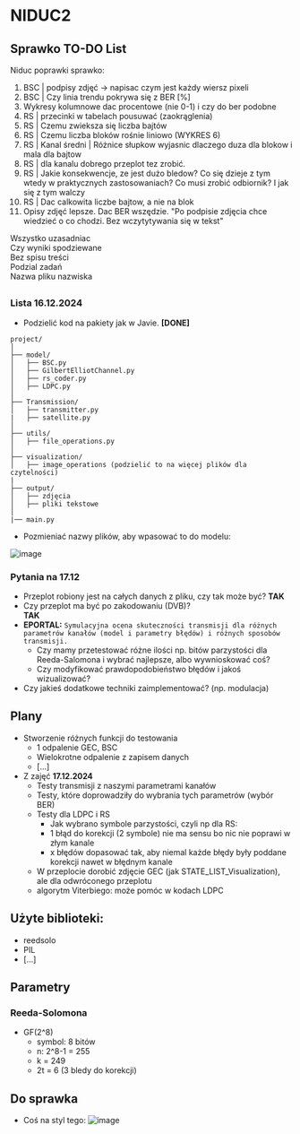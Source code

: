 # NIDUC2
## Sprawko TO-DO List
Niduc poprawki sprawko:
1. BSC | podpisy zdjęć -> napisac czym jest każdy wiersz pixeli 
2. BSC | Czy linia trendu pokrywa się z BER [%]
3. Wykresy kolumnowe dac procentowe (nie 0-1) i czy do ber podobne
4. RS | przecinki w tabelach pousuwać (zaokrąglenia)
5. RS | Czemu zwieksza się liczba bajtów
6. RS | Czemu liczba bloków rośnie liniowo (WYKRES 6)
7. RS | Kanal średni | Różnice słupkow wyjasnic dlaczego duza dla blokow i mala dla bajtow
8. RS | dla kanalu dobrego przeplot tez zrobić.
9. RS | Jakie konsekwencje, ze jest dużo bledow? Co się dzieje z tym wtedy w praktycznych zastosowaniach? Co musi zrobić odbiornik? I jak się z tym walczy
10. RS | Dac calkowita liczbe bajtow, a nie na blok
11. Opisy zdjęć lepsze. Dac BER wszędzie. "Po podpisie zdjęcia chce wiedzieć o co chodzi. Bez wczytytywania się w tekst"


Wszystko uzasadniac <br>
Czy wyniki spodziewane<br>
Bez spisu treści<br>
Podzial zadań<br>
Nazwa pliku nazwiska<br>





##




### Lista 16.12.2024
- Podzielić kod na pakiety jak w Javie. **[DONE]**
```
project/ 
│
├── model/
│   ├── BSC.py
│   ├── GilbertElliotChannel.py
│   ├── rs_coder.py
│   ├── LDPC.py
│
├── Transmission/
│   ├── transmitter.py
|   ├── satellite.py
│
├── utils/
│   ├── file_operations.py
│
├── visualization/
│   ├── image_operations (podzielić to na więcej plików dla czytelności)
|
├── output/
│   ├── zdjęcia
│   ├── pliki tekstowe
│
|── main.py
```
- Pozmieniać nazwy plików, aby wpasować to do modelu:

![image](https://github.com/user-attachments/assets/24888e81-2186-472e-ac65-22720aa2b23f)

### Pytania na 17.12
- Przeplot robiony jest na całych danych z pliku, czy tak może być? **TAK**
- Czy przeplot ma być po zakodowaniu (DVB)? <br/> **TAK**
- **EPORTAL:** `Symulacyjna ocena skuteczności transmisji dla różnych parametrów kanałów (model i parametry błędów) i różnych sposobów transmisji.`
    - Czy mamy przetestować różne ilości np. bitów parzystości dla Reeda-Salomona i wybrać najlepsze, albo wywnioskować coś?
    - Czy modyfikować prawdopodobieństwo błędów i jakoś wizualizować?
- Czy jakieś dodatkowe techniki zaimplementować? (np. modulacja)

## Plany
- Stworzenie różnych funkcji do testowania
    - 1 odpalenie GEC, BSC
    - Wielokrotne odpalenie z zapisem danych
    - [...]
- Z zajęć **17.12.2024**
    - Testy transmisji z naszymi parametrami kanałów
    - Testy, które doprowadziły do wybrania tych parametrów (wybór BER)
    - Testy dla LDPC i RS
        - Jak wybrano symbole parzystości, czyli np dla RS:
        - 1 błąd do korekcji (2 symbole) nie ma sensu bo nic nie poprawi w złym kanale
        - x błędów dopasować tak, aby niemal każde błędy były poddane korekcji nawet w błędnym kanale
    -  W przeplocie dorobić zdjęcie GEC (jak STATE_LIST_Visualization), ale dla odwróconego przeplotu
    -  algorytm Viterbiego: może pomóc w kodach LDPC

## Użyte biblioteki:
- reedsolo
- PIL
- [...]

## Parametry
### Reeda-Solomona
- GF(2^8)
    - symbol: 8 bitów
    - n: 2^8-1 = 255
    - k = 249
    - 2t = 6 (3 bledy do korekcji)

## Do sprawka
- Coś na styl tego:
![image](https://github.com/user-attachments/assets/637026ba-04a4-4c2e-9930-0fcd72230b21)
